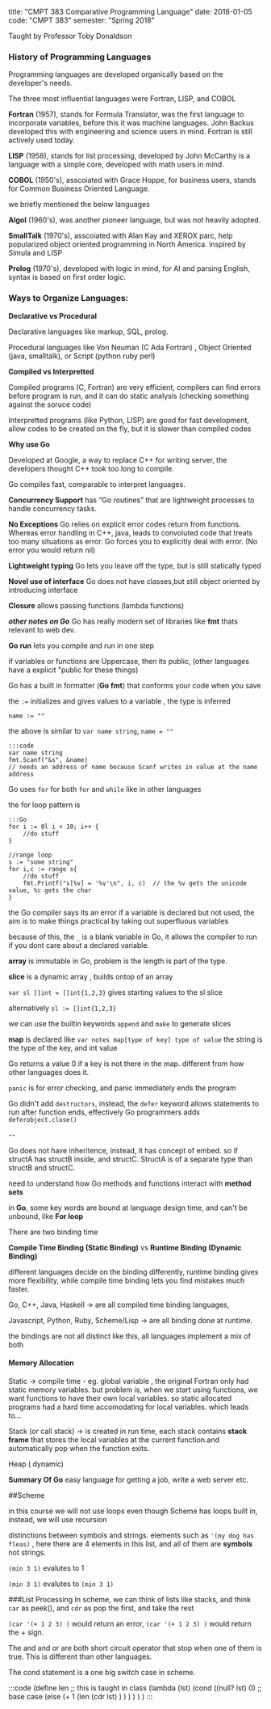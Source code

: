 title: "CMPT 383 Comparative Programming Language"
date: 2018-01-05
code: "CMPT 383"
semester: "Spring 2018"

Taught by Professor Toby Donaldson

### History of Programming Languages
Programming languages are developed organically based on the developer's needs. 

The three most influential languages were Fortran, LISP, and COBOL

__Fortran__ (1957), stands for Formula Translator, was the first language to incorporate variables, before this it was machine languages. John Backus developed this with engineering and science users in mind. Fortran is still actively used today.

__LISP__ (1958), stands for list processing, developed by John McCarthy is a language with a simple core, developed with math users in mind. 

__COBOL__ (1950's), asscoiated with Grace Hoppe, for business users, stands for Common Business Oriented Language. 

we briefly mentioned the below languages 

__Algol__ (1960's), was another pioneer language, but was not heavily adopted.

__SmallTalk__ (1970's), asscoiated with Alan Kay and XEROX parc, help popularized object oriented programming in North America. inspired by Simula and LISP

__Prolog__ (1970's), developed with logic in mind, for AI and parsing English, syntax is based on first order logic. 

### Ways to Organize Languages:
__Declarative vs Procedural__

Declarative languages like markup, SQL, prolog.

Procedural languages like Von Neuman (C Ada Fortran) , Object Oriented (java, smalltalk), or Script (python ruby perl)

__Compiled vs Interpretted__

Compiled programs (C, Fortran) are very efficient, compilers can find errors before program is run, and it can do static analysis (checking something against the soruce code)

Interpretted programs (like Python, LISP) are good for fast development, allow codes to be created on the fly, but it is slower than compiled codes

__Why use Go__

Developed at Google, a way to replace C++ for writing server, the developers thought C++ took too long to compile.

Go compiles fast, comparable to interpret languages.

__Concurrency Support__ has “Go routines” that are lightweight processes to handle concurrency tasks. 

__No Exceptions__ Go relies on explicit error codes return from functions. Whereas error handling in C++, java, leads to convoluted code that treats too many situations as error. Go forces you to explicitly deal with error. (No error you would return nil)

__Lightweight typing__ Go lets you leave off the type, but is still statically typed


__Novel use of interface__ Go does not have classes,but still object oriented by introducing interface 

__Closure__ allows passing functions (lambda functions)

___other notes on  Go___
Go has really modern set of libraries like __fmt__ thats relevant to web dev. 

**Go run** lets you compile and run in one step

if variables or functions are Uppercase, then its public, (other languages have a explicit "public for these things)

Go has a built in formatter (**Go fmt**) that conforms your code when you save

the `:=` initializes and gives values to a variable , the type is inferred

`name := ""`  

the above is similar to `var name string`, `name = ""` 

	:::code
	var name string
	fmt.Scanf("&s", &name) 
	// needs an address of name because Scanf writes in value at the name address

Go uses `for` for both `for` and `while` like in other languages

the for loop pattern is
	
	:::Go
	for i := 0l i < 10; i++ {
		//do stuff
	}
	
	//range loop
	s := "some string"
	for i,c := range s{
		//do stuff
		fmt.Printf("s[%v] = '%v'\n", i, c)	// the %v gets the unicode value, %c gets the char 
	}
	
the Go compiler says its an error if a variable is declared but not used, the aim is to make things practical by taking out superfluous variables

because of this, the `_` is a blank variable in Go, it allows the compiler to run if you dont care about a declared variable. 

__array__ is immutable in Go, problem is the length is part of the type.

__slice__ is a dynamic array , builds ontop of an array

`var sl []int = []int{1,2,3}` gives starting values to the sl slice

alternatively `sl := []int{1,2,3}`

we can use the builtin keywords `append` and `make` to generate slices

__map__ is declared like `var notes map[type of key] type of value` the string is the type of the key, and int value

Go returns a value 0 if a key is not there in the map. different from how other languages does it. 

`panic` is for error checking, and panic immediately ends the program 

Go didn't add `destructors`, instead, the `defer` keyword allows statements to run after function ends, effectively Go programmers adds `deferobject.close()`

--

Go does not have inheritence, instead, it has concept of embed. so if structA  has structB inside, and structC. StructA is of a separate type than structB and structC.


need to understand how Go methods and functions interact with __method sets__ 

in __Go__, some key words are bound at language design time, and  can't be unbound, like __For loop__ 

There are two binding time

__Compile Time Binding (Static Binding)__ vs __Runtime Binding (Dynamic Binding)__

different languages decide on the binding differently, runtime binding gives more flexibility, while compile time binding lets you find mistakes much faster.

Go, C++, Java, Haskell -> are all compiled time binding  languages,

Javascript, Python, Ruby, Scheme/Lisp -> are all binding done at runtime. 

the bindings are not all distinct like this, all languages implement a mix of both


#### Memory Allocation

Static  -> compile time - eg. global variable , the original Fortran only had static memory variables. but problem is, when we start using functions, we want functions to have their own local variables. so static allocated programs had a hard time accomodating for local variables. which leads to... 

Stack (or call stack)  -> is created in run time, each stack contains __stack frame__ that stores the local variables at the current function.and automatically pop when the function exits.   


Heap ( dynamic) 


__Summary Of Go__
easy language for getting a job, write a web server etc. 

##Scheme 

in this course we will not use loops even though Scheme has loops built in, instead, we will use recursion



distinctions between symbols and strings. elements such as `'(my dog has fleas)` , here there are 4 elements in this list, and all of them are **symbols** not strings.

`(min 3 1)` evalutes to 1

`(min 3 1)`  evalutes to `(min 3 1)`

###List Processing
In scheme, we can think of lists like stacks, and think `car` as peek(), and `cdr` as pop the first, and take the rest


`(car '(+ 1 2 3) )` would return an error,
`(car '(+ 1 2 3) )` would return the + sign.


The and and or are both short circuit operator that stop when one of them is true. This is different than other languages.

The cond  statement is a one big switch case in scheme. 


:::code
	(define len ;; this is taught in class
		(lambda (lst)
			(cond
				((null? lst) 0) ;; base case
				(else 
					(+ 1 (len (cdr lst) ) ) )
			)
		)
	)
:::

